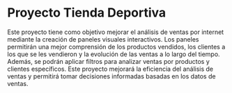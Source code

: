 # Proyecto Tienda Deportiva

Este proyecto tiene como objetivo mejorar el análisis de ventas por internet mediante la creación de paneles visuales interactivos. Los paneles permitirán una mejor comprensión de los productos vendidos, los clientes a los que se les vendieron y la evolución de las ventas a lo largo del tiempo. Además, se podrán aplicar filtros para analizar ventas por productos y clientes específicos. Este proyecto mejorará la eficiencia del análisis de ventas y permitirá tomar decisiones informadas basadas en los datos de ventas.
